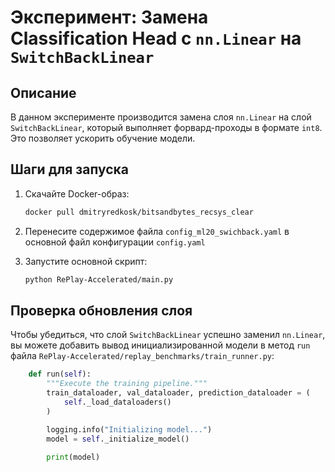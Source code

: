 # Эксперимент: Замена Classification Head с `nn.Linear` на `SwitchBackLinear`

## Описание
В данном эксперименте производится замена слоя `nn.Linear` на слой `SwitchBackLinear`, который выполняет форвард-проходы в формате `int8`. Это позволяет ускорить обучение модели.

## Шаги для запуска

1. Скачайте Docker-образ:
    ```bash
    docker pull dmitryredkosk/bitsandbytes_recsys_clear
    ```

2. Перенесите содержимое файла `config_ml20_swichback.yaml` в основной файл конфигурации `config.yaml`

3. Запустите основной скрипт:
    ```bash
    python RePlay-Accelerated/main.py
    ```

## Проверка обновления слоя

Чтобы убедиться, что слой `SwitchBackLinear` успешно заменил `nn.Linear`, вы можете добавить вывод инициализированной модели в метод `run` файла `RePlay-Accelerated/replay_benchmarks/train_runner.py`:
```python
    def run(self):
        """Execute the training pipeline."""
        train_dataloader, val_dataloader, prediction_dataloader = (
            self._load_dataloaders()
        )

        logging.info("Initializing model...")
        model = self._initialize_model()

        print(model)
```
